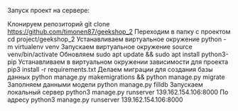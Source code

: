 Запуск проект на сервере:

Клонируем репозиторий git clone https://github.com/timonen87/geekshop_2
Переходим в папку с проектом cd project/geekshop_2 
Устанавливаем виртуальное окружение python -m virtualenv venv
Запускаем виртуальное окружение source venv/bin/activate
Обновляем sudo apt update && sudo apt install python3-pip
Устанавливаем в виртуальном окружении зависимости для проекта pip3 install -r requirements.txt
Делаем миграции для создания базы данных python manage.py makemigrations && python manage.py migrate
Заполняем данными модели python manage.py filldb
Запускаем локальный сервер python3 manage.py runserver 139.162.154.106:8000
По адресу python3 manage.py runserver 139.162.154.106:8000 
